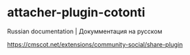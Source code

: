 # attacher-plugin-cotonti
Russian documentation | Докумментация на русском

https://cmscot.net/extensions/community-social/share-plugin
